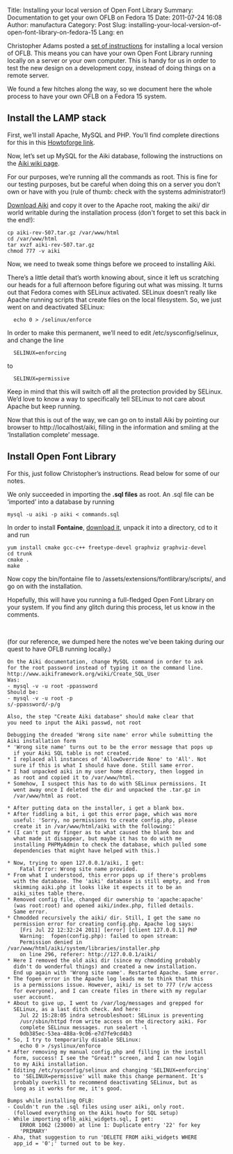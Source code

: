 Title: Installing your local version of Open Font Library
Summary: Documentation to get your own OFLB on Fedora 15
Date: 2011-07-24 16:08
Author: manufactura
Category: Post
Slug: installing-your-local-version-of-open-font-library-on-fedora-15
Lang: en

Christopher Adams posted a [set of
instructions](https://blueprints.launchpad.net/openfontlibrary/+spec/oflb-live-dev)
for installing a local version of OFLB. This means you can have your own
Open Font Library running locally on a server or your own computer. This
is handy for us in order to test the new design on a development copy,
instead of doing things on a remote server.

We found a few hitches along the way, so we document here the whole
process to have your own OFLB on a Fedora 15 system.

Install the LAMP stack
----------------------

First, we’ll install Apache, MySQL and PHP. You’ll find complete
directions for this in this [Howtoforge
link](http://www.howtoforge.com/installing-apache2-with-php5-and-mysql-support-on-fedora-14-lamp).

Now, let’s set up MySQL for the Aiki database, following the
instructions on the [Aiki wiki
page](http://www.aikiframework.org/wiki/Create_SQL_User).

For our purposes, we’re running all the commands as root. This is fine
for our testing purposes, but be careful when doing this on a server you
don’t own or have with you (rule of thumb: check with the systems
administrator!)

[Download Aiki](http://www.aikiframework.org/wiki/Downloading_Aiki) and
copy it over to the Apache root, making the aiki/ dir world writable
during the installation process (don't forget to set this back in the
end!):

    cp aiki-rev-507.tar.gz /var/www/html
    cd /var/www/html
    tar xvzf aiki-rev-507.tar.gz
    chmod 777 -v aiki

Now, we need to tweak some things before we proceed to installing Aiki.

There’s a little detail that’s worth knowing about, since it left us
scratching our heads for a full afternoon before figuring out what was
missing. It turns out that Fedora comes with SELinux activated. SELinux
doesn’t really like Apache running scripts that create files on the
local filesystem. So, we just went on and deactivated SELinux:

      echo 0 > /selinux/enforce

In order to make this permanent, we’ll need to edit
/etc/sysconfig/selinux, and change the line

      SELINUX=enforcing

to

      SELINUX=permissive

Keep in mind that this will switch off all the protection provided by
SELinux. We’d love to know a way to specifically tell SELinux to not
care about Apache but keep running.

Now that this is out of the way, we can go on to install Aiki by
pointing our browser to http://localhost/aiki, filling in the
information and smiling at the ‘Installation complete’ message.

Install Open Font Library
-------------------------

For this, just follow Christopher’s instructions. Read below for some of
our notes.

We only succeeded in importing the **.sql files** as root. An .sql file
can be ‘imported’ into a database by running

    mysql -u aiki -p aiki < commands.sql

In order to install **Fontaine**, [download
it](http://fontaine.svn.sourceforge.net/viewvc/fontaine/trunk/?view=tar),
unpack it into a directory, cd to it and run

    yum install cmake gcc-c++ freetype-devel graphviz graphviz-devel
    cd trunk
    cmake .
    make

Now copy the bin/fontaine file to
/assets/extensions/fontlibrary/scripts/, and go on with the
installation.

Hopefully, this will have you running a full-fledged Open Font Library
on your system. If you find any glitch during this process, let us know
in the comments.

 

(for our reference, we dumped here the notes we've been taking during
our quest to have OFLB running locally.)

    On the Aiki documentation, change MySQL command in order to ask 
    for the root password instead of typing it on the command line.
    http://www.aikiframework.org/wiki/Create_SQL_User
    Was:
    - mysql -v -u root -ppassword
    Should be:
    - mysql -v -u root -p
    s/-ppassword/-p/g

    Also, the step "Create Aiki database" should make clear that 
    you need to input the Aiki passwd, not root

    Debugging the dreaded 'Wrong site name' error while submitting the 
    Aiki installation form
    * 'Wrong site name' turns out to be the error message that pops up 
      if your Aiki SQL table is not created.
    * I replaced all instances of 'AllowOverride None' to 'All'. Not 
      sure if this is what I should have done. Still same error.
    * I had unpacked aiki in my user home directory, then logged in 
      as root and copied it to /var/www/html.
    * Somehow, I suspect this has to do with SELinux permissions. It 
      went away once I deleted the dir and unpacked the .tar.gz in 
      /var/www/html as root.

    * After putting data on the installer, i get a blank box.
    * After fiddling a bit, i got this error page, which was more 
      useful: 'Sorry, no permissions to create config.php, please 
      create it in /var/www/html/aiki with the following:'
    * (I can't put my finger as to what caused the blank box and 
      what made it disappear, but maybe it has to do with me 
      installing PHPMyAdmin to check the database, which pulled some 
      dependencies that might have helped with this.)

    * Now, trying to open 127.0.0.1/aiki, I get:
        Fatal Error: Wrong site name provided.
    * From what I understood, this error pops up if there's problems 
      with the database. The 'aiki' database is still empty, and from 
      skimming aiki.php it looks like it expects it to be an 
      aiki_sites table there.
    * Removed config file, changed dir ownership to 'apache:apache' 
      (was root:root) and opened aiki/index.php, filled details. 
      Same error.
    * Chmodded recursively the aiki/ dir. Still, I get the same no 
      permission error for creating config.php. Apache log says:
        [Fri Jul 22 12:32:24 2011] [error] [client 127.0.0.1] PHP 
        Warning:  fopen(config.php): failed to open stream: 
        Permission denied in /var/www/html/aiki/system/libraries/installer.php 
        on line 296, referer: http://127.0.0.1/aiki/
    * Here I removed the old aiki dir (since my chmodding probably 
      didn't do wonderful things) and created a new installation. 
      End up again with 'Wrong site name'. Restarted Apache. Same error.
    * The fopen error in the Apache log leads me to think that this 
      is a permissions issue. However, aiki/ is set to 777 (r/w access
      for everyone), and I can create files in there with my regular 
      user account.
    * About to give up, I went to /var/log/messages and grepped for 
      SELinux, as a last ditch check. And here:
        Jul 22 15:28:05 indra setroubleshoot: SELinux is preventing 
        /usr/sbin/httpd from write access on the directory aiki. For 
        complete SELinux messages. run sealert -l 
        0db385ec-53ea-488a-9c06-e7d7fe9cd4b3
    * So, I try to temporarily disable SELinux:
        echo 0 > /syslinux/enforce
    * After removing my manual config.php and filling in the install 
      form, success! I see the "Great!" screen, and I can now login 
      to my Aiki installation.
    * Editing /etc/sysconfig/selinux and changing 'SELINUX=enforcing' 
      to 'SELINUX=permissive' will make this change permanent. It's 
      probably overkill to recommend deactivating SELinux, but as 
      long as it works for me, it's good.

    Bumps while installing OFLB:
    - Couldn't run the .sql files using user aiki, only root. 
      (followed everything on the Aiki howto for SQL setup)
    - While importing oflb_aiki_widgets.sql, I get:
        ERROR 1062 (23000) at line 1: Duplicate entry '22' for key 
        'PRIMARY'
    - Aha, that suggestion to run 'DELETE FROM aiki_widgets WHERE 
      app_id = '0';' turned out to be key.


